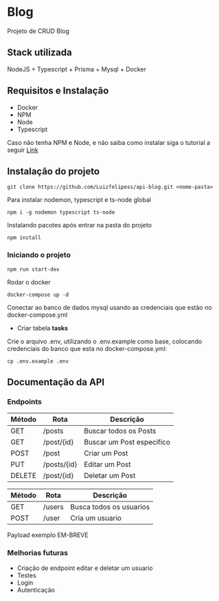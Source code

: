 
# Blog
Projeto de CRUD Blog 



## Stack utilizada
NodeJS + Typescript + Prisma + Mysql + Docker



## Requisitos e Instalação

- Docker
- NPM
- Node
- Typescript

Caso não tenha NPM e Node, e não saiba como instalar siga o tutorial a seguir 
[Link](https://balta.io/blog/node-npm-instalacao-configuracao-e-primeiros-passos)

## Instalação do projeto

```
git clone https://github.com/Luizfelipess/api-blog.git <nome-pasta>
```

Para instalar nodemon, typescript e ts-node global
```
npm i -g nodemon typescript ts-node
```

Instalando pacotes após entrar na pasta do projeto
```
npm install
```

### Iniciando o projeto
```
npm run start-dev
```

Rodar o docker 
```
docker-compose up -d
```

Conectar ao banco de dados mysql usando as credenciais que estão no docker-compose.yml
- Criar tabela **tasks**

Crie o arquivo .env, utilizando o .env.example como base, colocando credenciais do banco que esta no docker-compose.yml:
```
cp .env.example .env
```

## Documentação da API

### Endpoints
| Método | Rota | Descrição |
| -------|-------|--------- |
| GET    | /posts      | Buscar todos os Posts|
| GET    | /post/{id} | Buscar um Post especifico|
| POST   | /post | Criar um Post|
| PUT    | /posts/{id} | Editar um Post|
| DELETE | /post/{id} | Deletar um Post|

|Método | Rota | Descrição|
| ------| ------| --------|
|GET    | /users| Busca todos os usuarios|
|POST   | /user| Cria um usuario| 

Payload exemplo EM-BREVE

### Melhorias futuras
- Criação de endpoint editar e deletar um usuario
- Testes
- Login
- Autenticação
